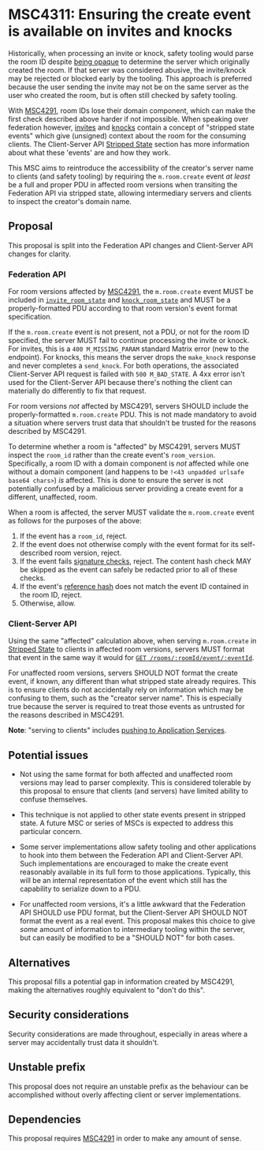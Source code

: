 # MSC4311: Ensuring the create event is available on invites and knocks

Historically, when processing an invite or knock, safety tooling would parse the room ID despite
[being opaque](https://spec.matrix.org/v1.15/appendices/#room-ids) to determine the server which
originally created the room. If that server was considered abusive, the invite/knock may be rejected
or blocked early by the tooling. This approach is preferred because the user sending the invite may
not be on the same server as the user who created the room, but is often still checked by safety
tooling.

With [MSC4291](https://github.com/matrix-org/matrix-spec-proposals/pull/4291), room IDs lose their
domain component, which can make the first check described above harder if not impossible. When
speaking over federation however, [invites](https://spec.matrix.org/v1.15/server-server-api/#put_matrixfederationv1inviteroomideventid)
and [knocks](https://spec.matrix.org/v1.15/server-server-api/#get_matrixfederationv1make_knockroomiduserid)
contain a concept of "stripped state events" which give (unsigned) context about the room for the
consuming clients. The Client-Server API [Stripped State](https://spec.matrix.org/v1.15/client-server-api/#stripped-state)
section has more information about what these 'events' are and how they work.

This MSC aims to reintroduce the accessibility of the creator's server name to clients (and safety
tooling) by requiring the `m.room.create` event *at least* be a full and proper PDU in affected room
versions when transiting the Federation API via stripped state, allowing intermediary servers and
clients to inspect the creator's domain name.


## Proposal

This proposal is split into the Federation API changes and Client-Server API changes for clarity.


### Federation API

For room versions affected by [MSC4291](https://github.com/matrix-org/matrix-spec-proposals/pull/4291),
the `m.room.create` event MUST be included in [`invite_room_state`](https://spec.matrix.org/v1.15/server-server-api/#put_matrixfederationv1inviteroomideventid)
and [`knock_room_state`](https://spec.matrix.org/v1.15/server-server-api/#get_matrixfederationv1make_knockroomiduserid)
and MUST be a properly-formatted PDU according to that room version's event format specification.

If the `m.room.create` event is not present, not a PDU, or not for the room ID specified, the server
MUST fail to continue processing the invite or knock. For invites, this is a `400 M_MISSING_PARAM`
standard Matrix error (new to the endpoint). For knocks, this means the server drops the `make_knock`
response and never completes a `send_knock`. For both operations, the associated Client-Server API
request is failed with `500 M_BAD_STATE`. A 4xx error isn't used for the Client-Server API because
there's nothing the client can materially do differently to fix that request.

For room versions *not* affected by MSC4291, servers SHOULD include the properly-formatted `m.room.create`
PDU. This is not made mandatory to avoid a situation where servers trust data that shouldn't be trusted
for the reasons described by MSC4291.

To determine whether a room is "affected" by MSC4291, servers MUST inspect the `room_id` rather than
the create event's `room_version`. Specifically, a room ID with a domain component is *not* affected
while one without a domain component (and happens to be `!<43 unpadded urlsafe base64 chars>`) *is*
affected. This is done to ensure the server is not potentially confused by a malicious server providing
a create event for a different, unaffected, room.

When a room is affected, the server MUST validate the `m.room.create` event as follows for the purposes
of the above:

1. If the event has a `room_id`, reject.
2. If the event does not otherwise comply with the event format for its self-described room version,
   reject.
3. If the event fails [signature checks](https://spec.matrix.org/v1.15/server-server-api/#validating-hashes-and-signatures-on-received-events),
   reject. The content hash check MAY be skipped as the event can safely be redacted prior to all of
   these checks.
4. If the event's [reference hash](https://spec.matrix.org/v1.15/server-server-api/#calculating-the-reference-hash-for-an-event)
   does not match the event ID contained in the room ID, reject.
5. Otherwise, allow.


### Client-Server API

Using the same "affected" calculation above, when serving `m.room.create` in [Stripped State](https://spec.matrix.org/v1.15/client-server-api/#stripped-state)
to clients in affected room versions, servers MUST format that event in the same way it would for
[`GET /rooms/:roomId/event/:eventId`](https://spec.matrix.org/v1.15/client-server-api/#get_matrixclientv3roomsroomideventeventid).

For unaffected room versions, servers SHOULD NOT format the create event, if known, any different than
what stripped state already requires. This is to ensure clients do not accidentally rely on information
which may be confusing to them, such as the "creator server name". This is especially true because the
server is required to treat those events as untrusted for the reasons described in MSC4291.

**Note**: "serving to clients" includes [pushing to Application Services](https://spec.matrix.org/v1.15/application-service-api/#pushing-events).


## Potential issues

* Not using the same format for both affected and unaffected room versions may lead to parser complexity.
  This is considered tolerable by this proposal to ensure that clients (and servers) have limited
  ability to confuse themselves.

* This technique is not applied to other state events present in stripped state. A future MSC or
  series of MSCs is expected to address this particular concern.

* Some server implementations allow safety tooling and other applications to hook into them between
  the Federation API and Client-Server API. Such implementations are encouraged to make the create
  event reasonably available in its full form to those applications. Typically, this will be an internal
  representation of the event which still has the capability to serialize down to a PDU.

* For unaffected room versions, it's a little awkward that the Federation API SHOULD use PDU format,
  but the Client-Server API SHOULD NOT format the event as a real event. This proposal makes this
  choice to give *some* amount of information to intermediary tooling within the server, but can
  easily be modified to be a "SHOULD NOT" for both cases.


## Alternatives

This proposal fills a potential gap in information created by MSC4291, making the alternatives roughly
equivalent to "don't do this".


## Security considerations

Security considerations are made throughout, especially in areas where a server may accidentally trust
data it shouldn't.


## Unstable prefix

This proposal does not require an unstable prefix as the behaviour can be accomplished without overly
affecting client or server implementations.


## Dependencies

This proposal requires [MSC4291](https://github.com/matrix-org/matrix-spec-proposals/pull/4291) in
order to make any amount of sense.
